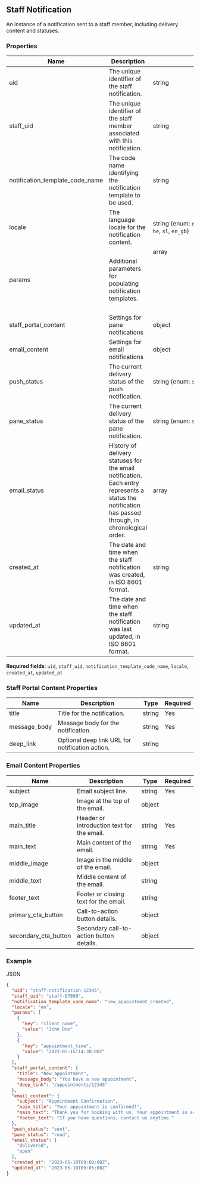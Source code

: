 ## Staff Notification

An instance of a notification sent to a staff member, including delivery content and statuses.

### Properties

| Name | Description | Type | Required |
| --- | --- | --- | --- |
| uid | The unique identifier of the staff notification. | string | Yes |
| staff_uid | The unique identifier of the staff member associated with this notification. | string | Yes |
| notification_template_code_name | The code name identifying the notification template to be used. | string | Yes |
| locale | The language locale for the notification content. | string (enum: `en`, `fr`, `de`, `it`, `pl`, `pt`, `es`, `nl`, `he`, `sl`, `en_gb`) | Yes |
| params | Additional parameters for populating notification templates. | array<object> |  |
| staff_portal_content | Settings for pane notifications | object |  |
| email_content | Settings for email notifications | object |  |
| push_status | The current delivery status of the push notification. | string (enum: `sent`, `failed`) |  |
| pane_status | The current delivery status of the pane notification. | string (enum: `sent`, `read`, `failed`) |  |
| email_status | History of delivery statuses for the email notification. Each entry represents a status the notification has passed through, in chronological order. | array<string> |  |
| created_at | The date and time when the staff notification was created, in ISO 8601 format. | string | Yes |
| updated_at | The date and time when the staff notification was last updated, in ISO 8601 format. | string | Yes |

**Required fields**: `uid`, `staff_uid`, `notification_template_code_name`, `locale`, `created_at`, `updated_at`

### Staff Portal Content Properties

| Name | Description | Type | Required |
| --- | --- | --- | --- |
| title | Title for the notification. | string | Yes |
| message_body | Message body for the notification. | string | Yes |
| deep_link | Optional deep link URL for notification action. | string |  |

### Email Content Properties

| Name | Description | Type | Required |
| --- | --- | --- | --- |
| subject | Email subject line. | string | Yes |
| top_image | Image at the top of the email. | object |  |
| main_title | Header or introduction text for the email. | string | Yes |
| main_text | Main content of the email. | string | Yes |
| middle_image | Image in the middle of the email. | object |  |
| middle_text | Middle content of the email. | string |  |
| footer_text | Footer or closing text for the email. | string |  |
| primary_cta_button | Call-to-action button details. | object |  |
| secondary_cta_button | Secondary call-to-action button details. | object |  |

### Example

JSON

```json
{
  "uid": "staff-notification-12345",
  "staff_uid": "staff-67890",
  "notification_template_code_name": "new_appointment_created",
  "locale": "en",
  "params": [
    {
      "key": "client_name",
      "value": "John Doe"
    },
    {
      "key": "appointment_time",
      "value": "2023-05-15T14:30:00Z"
    }
  ],
  "staff_portal_content": {
    "title": "New appointment",
    "message_body": "You have a new appointment",
    "deep_link": "/appointments/12345"
  },
  "email_content": {
    "subject": "Appointment Confirmation",
    "main_title": "Your appointment is confirmed!",
    "main_text": "Thank you for booking with us. Your appointment is scheduled.",
    "footer_text": "If you have questions, contact us anytime."
  },
  "push_status": "sent",
  "pane_status": "read",
  "email_status": [
    "delivered",
    "open"
  ],
  "created_at": "2023-05-10T09:00:00Z",
  "updated_at": "2023-05-10T09:05:00Z"
}
```